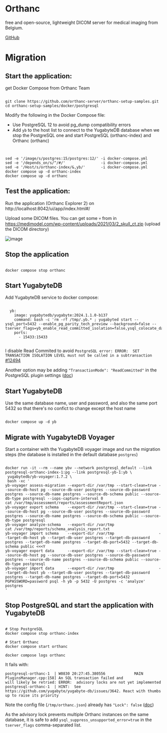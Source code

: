# Orthanc

free and open-source, lightweight DICOM server for medical imaging from Belgium.

[GitHub](https://www.orthanc-server.com/download.php)

# Migration

## Start the application:

get Docker Compose from Orthanc Team
```

git clone https://github.com/orthanc-server/orthanc-setup-samples.git
cd orthanc-setup-samples/docker/postgresql

```
Modify the following in the Docker Compose file:
- Use PostgreSQL 12 to avoid pg_dump compatibility errors
- Add `yb` to the host list to connect to the YugabyteDB database when we stop the PostgreSQL one 
and start PostgreSQL (orthanc-index) and Orthanc (orthanc)

```


sed -e '/image/s/postgres:15/postgres:12/' -i docker-compose.yml
sed -e '/depends_on/s/^/#/'                -i docker-compose.yml
sed -e '/Host/s/orthanc-index/&,yb/'       -i docker-compose.yml
docker compose up -d orthanc-index
docker compose up -d orthanc

```

## Test the application:

Run the application (Orthanc Explorer 2) on http://localhost:8042/ui/app/index.html#/

Upload some DICOM files. 
You can get some 💀 from in https://medimodel.com/wp-content/uploads/2021/03/2_skull_ct.zip 
(upload the DICOM directory)

![image](https://github.com/user-attachments/assets/a3755267-fcea-4c02-a83b-a629512cd599)


## Stop the application
```

docker compose stop orthanc 

```

## Start YugabyteDB

Add YugabyteDB service to docker compose:
```

  yb:
    image: yugabytedb/yugabyte:2024.1.1.0-b137
    command: bash -c 'rm -rf /tmp/.yb.* ; yugabyted start --ysql_port=5432 --enable_pg_parity_tech_preview --background=false --tserver_flags=yb_enable_read_committed_isolation=false,ysql_colocate_database_by_default=true'
    ports:
      - 15433:15433


```

I disable Read Commited to avoid `PostgreSQL error: ERROR:  SET TRANSACTION ISOLATION LEVEL must not be called in a subtransaction` [#12494](https://github.com/yugabyte/yugabyte-db/issues/12494)

Another option may be adding ` "TransactionMode": "ReadCommitted" ` in the PostgreSQL plugin settings ([doc](https://orthanc.uclouvain.be/book/plugins/postgresql.html#id13))

## Start YugabyteDB

Use the same database name, user and password, and also the same port 5432 so that there's no confict to change except the host name
```

docker compose up -d yb 

```

## Migrate with YugabyteDB Voyager

Start a container with the YugabyteDB voyager image and run the migration steps (the database is installed in the default database `postgres`)

```

docker run -it --rm --name ybv --network postgresql_default --link postgresql-orthanc-index-1:pg --link postgresql-yb-1:yb \
 yugabytedb/yb-voyager:1.7.2 \
 bash -xc '
yb-voyager assess-migration --export-dir /var/tmp --start-clean=true --source-db-host pg --source-db-user postgres --source-db-password postgres --source-db-name postgres --source-db-schema public --source-db-type postgresql --iops-capture-interval 0
cat /var/tmp/assessment/reports/assessmentReport.json
yb-voyager export schema    --export-dir /var/tmp --start-clean=true --source-db-host pg --source-db-user postgres --source-db-password postgres --source-db-name postgres --source-db-schema public --source-db-type postgresql
yb-voyager analyze-schema   --export-dir /var/tmp
cat /var/tmp/reports/schema_analysis_report.txt
yb-voyager import schema    --export-dir /var/tmp                    --target-db-host yb --target-db-user postgres --target-db-password postgres --target-db-name postgres --target-db-port=5432 --target-db-schema public <<<Y 
yb-voyager export data      --export-dir /var/tmp --start-clean=true --source-db-host pg --source-db-user postgres --source-db-password postgres --source-db-name postgres --source-db-schema public --source-db-type postgresql
yb-voyager import data      --export-dir /var/tmp                    --target-db-host yb --target-db-user postgres --target-db-password postgres --target-db-name postgres --target-db-port=5432
PGPASSWORD=password psql -h yb -p 5432 -U postgres -c 'analyze' postgres      
'

```

## Stop PostgreSQL and start the application with YugabyteDB

```

# Stop PostgreSQL
docker compose stop orthanc-index 

# Start Orthanc
docker compose start orthanc

docker compose logs orthanc

```

It fails with:

```
postgresql-orthanc-1  | W0830 20:27:45.380556             MAIN PluginsManager.cpp:158] An SQL transaction failed and
will likely be retried: ERROR:  advisory locks are not yet implemented
postgresql-orthanc-1  | HINT:  See https://github.com/yugabyte/yugabyte-db/issues/3642. React with thumbs up to raise its priority
```

Note the config file (`/tmp/orthanc.json`) already has `"Lock": false` ([doc](https://orthanc.uclouvain.be/book/plugins/postgresql.html#locking))

As the advisory lock prevents multiple Orthanc instances on the same database, it is safe to add `ysql_suppress_unsupported_error=true` in the `tserver_flags` comma-separated list. 

